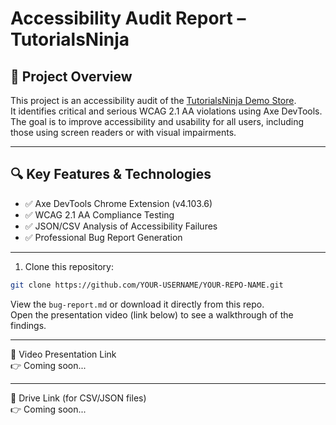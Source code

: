 # Accessibility Audit Report – TutorialsNinja

## 📌 Project Overview
This project is an accessibility audit of the [TutorialsNinja Demo Store](https://tutorialsninja.com/demo/).  
It identifies critical and serious WCAG 2.1 AA violations using Axe DevTools.  
The goal is to improve accessibility and usability for all users, including those using screen readers or with visual impairments.

---

## 🔍 Key Features & Technologies
- ✅ Axe DevTools Chrome Extension (v4.103.6)
- ✅ WCAG 2.1 AA Compliance Testing
- ✅ JSON/CSV Analysis of Accessibility Failures
- ✅ Professional Bug Report Generation

---
1. Clone this repository:
```bash
git clone https://github.com/YOUR-USERNAME/YOUR-REPO-NAME.git
```
View the `bug-report.md` or download it directly from this repo.  
Open the presentation video (link below) to see a walkthrough of the findings.

---

🎥 Video Presentation Link  
👉 Coming soon...

---

📂 Drive Link (for CSV/JSON files)  
👉 Coming soon...

   

